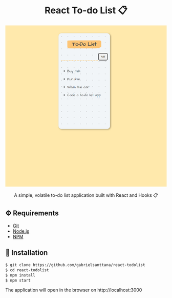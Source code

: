 # <div align="center">React To-do List 📋</div>

<img src="./.github/main.png" />

<p align="center">A simple, volatile to-do list application built with React and Hooks 📋</p>

## ⚙️ Requirements

<ul>
  <li><a href="https://git-scm.com/">Git</a></li>
  <li><a href="https://nodejs.org/en/">Node.js</a></li>
  <li><a href="https://www.npmjs.com/">NPM</a></li>
</ul>

## 🚀 Installation

```
$ git clone https://github.com/gabrielsanttana/react-todolist
$ cd react-todolist
$ npm install
$ npm start
```

The application will open in the browser on http://localhost:3000

